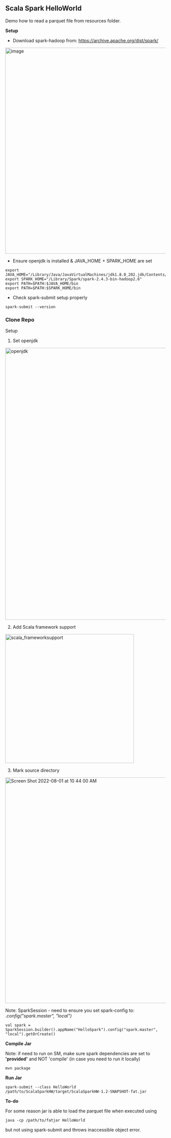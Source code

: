 ## Scala Spark HelloWorld 

Demo how to read a parquet file from resources folder.

**Setup**

- Download spark-hadoop from: https://archive.apache.org/dist/spark/

<img width="645" alt="image" src="https://user-images.githubusercontent.com/26292532/182172609-8bb09380-9e5f-4a7e-b27b-3cb4d6e4a466.png">

- Ensure openjdk is installed & JAVA_HOME + SPARK_HOME are set
```
export JAVA_HOME="/Library/Java/JavaVirtualMachines/jdk1.8.0_202.jdk/Contents/H$
export SPARK_HOME="/Library/Spark/spark-2.4.3-bin-hadoop2.6"
export PATH=$PATH:$JAVA_HOME/bin
export PATH=$PATH:$SPARK_HOME/bin
```

- Check spark-submit setup properly

```
spark-submit --version
```

### Clone Repo

Setup

1. Set openjdk

<img width="852" alt="openjdk" src="https://user-images.githubusercontent.com/26292532/182180595-263b433b-af49-4fa5-8e35-9d21ddb91a8b.png">

2. Add Scala framework support

<img width="404" alt="scala_frameworksupport" src="https://user-images.githubusercontent.com/26292532/182180678-afb9a57c-ce88-47ae-bde9-48337d0113c7.png">

3. Mark source directory

<img width="707" alt="Screen Shot 2022-08-01 at 10 44 00 AM" src="https://user-images.githubusercontent.com/26292532/182180767-71d915da-2394-4bb2-9669-a3802f32bb79.png">



Note: SparkSession -  need to ensure you set spark-config to: *.config("spark.master", "local")*

```
val spark = SparkSession.builder().appName("HelloSpark").config("spark.master", "local").getOrCreate()
```

**Compile Jar**

Note: if need to run on SM, make sure spark dependencies are set to **'provided'** and NOT 'compile' (in case you need to run it locally)

```
mvn package
```

**Run Jar**

```
spark-submit --class HelloWorld /path/to/ScalaSparkHW/target/ScalaSparkHW-1.2-SNAPSHOT-fat.jar

```
**To-do**

For some reason jar is able to load the parquet file when executed using 

```
java -cp /path/to/fatjar HelloWorld
```

but not using spark-submit and throws inaccessible object error.
